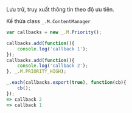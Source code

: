 Lưu trữ, truy xuất thông tin theo độ ưu tiên.

Kế thừa class `_.M.ContentManager`

```js
var callbacks = new _.M.Priority();

callbacks.add(function(){
    console.log('callback 1');
});
callbacks.add(function(){
    console.log('callback 2');
}, _.M.PRIORITY_HIGH);

_.each(callbacks.export(true), function(cb){
    cb();
});
=> callback 2
=> callback 1
```
